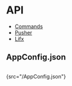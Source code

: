 # API

- [Commands](Commands.md)
- [Pusher](Pusher.md)
- [Lifx](Lifx.md)
## AppConfig.json
```json
```
{src="/AppConfig.json"}